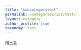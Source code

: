 ```yaml
---
title: "subcategorytest"
permalink: /categories/ios/test/
layout: category
author_profile: true
taxonomy: test
---
```


테스트
